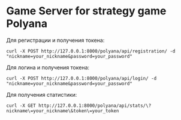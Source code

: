 # Game Server for strategy game Polyana

Для регистрации и получения токена:

```curl -X POST http://127.0.0.1:8000/polyana/api/registration/ -d "nickname=your_nickname&password=your_password"```


Для логина и получения токена:

```curl -X POST http://127.0.0.1:8000/polyana/api/login/ -d "nickname=your_nickname&password=your_password"```


Для получения статистики:

```curl -X GET http://127.0.0.1:8000/polyana/api/stats/\?nickname\=your_nickname\&token\=your_token```
